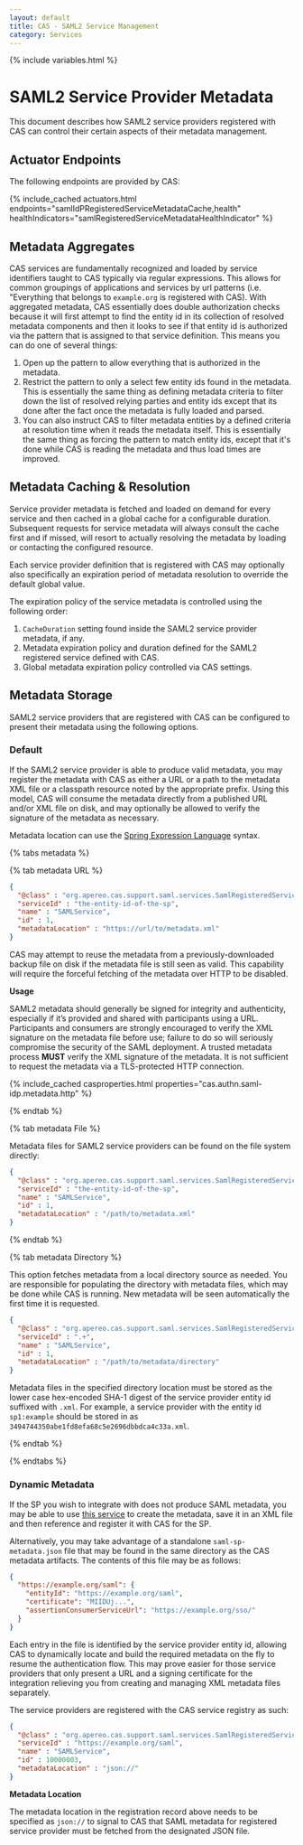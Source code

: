 ```yaml
---
layout: default
title: CAS - SAML2 Service Management
category: Services
---
```


{% include variables.html %}

# SAML2 Service Provider Metadata

This document describes how SAML2 service providers registered with CAS can control their certain aspects of their metadata management.

## Actuator Endpoints

The following endpoints are provided by CAS:

{% include_cached actuators.html endpoints="samlIdPRegisteredServiceMetadataCache,health" 
healthIndicators="samlRegisteredServiceMetadataHealthIndicator" %}

## Metadata Aggregates

CAS services are fundamentally recognized and loaded by service identifiers taught to CAS typically via
regular expressions. This allows for common groupings of applications and services by url patterns (i.e. "Everything that belongs to `example.org` is registered with CAS).
With aggregated metadata, CAS essentially does double authorization checks because it will first attempt to find the entity id
in its collection of resolved metadata components and then it looks to see if that entity id is authorized via the pattern that is assigned to
that service definition. This means you can do one of several things:

1. Open up the pattern to allow everything that is authorized in the metadata.
2. Restrict the pattern to only a select few entity ids found in the
   metadata. This is essentially the same thing as defining metadata criteria
   to filter down the list of resolved relying parties and entity ids except that its done
   after the fact once the metadata is fully loaded and parsed.
3. You can also instruct CAS to filter metadata
   entities by a defined criteria at resolution time when it reads the
   metadata itself. This is essentially the same thing as forcing the pattern
   to match entity ids, except that it's done while CAS is reading the
   metadata and thus load times are improved.

## Metadata Caching & Resolution

Service provider metadata is fetched and loaded on demand for every service and then cached in a global cache for a
configurable duration. Subsequent requests for service metadata will always consult the cache first and if missed,
will resort to actually resolving the metadata by loading or contacting the configured resource.

Each service provider definition that is registered with CAS may optionally also specifically an expiration period of
metadata resolution to override the default global value.

The expiration policy of the service metadata is controlled using the following order:

1. `CacheDuration` setting found inside the SAML2 service provider metadata, if any.
2. Metadata expiration policy and duration defined for the SAML2 registered service defined with CAS.
3. Global metadata expiration policy controlled via CAS settings.
   
## Metadata Storage

SAML2 service providers that are registered with CAS can be configured to present their metadata using the following options.

### Default
        
If the SAML2 service provider is able to produce valid metadata, you may register the metadata with CAS as either a URL 
or a path to the metadata XML file or a classpath resource noted by the appropriate prefix. Using this model, CAS will 
consume the metadata directly from a published URL and/or XML file on disk, and may optionally be allowed to verify 
the signature of the metadata as necessary.

Metadata location can use the [Spring Expression Language](../configuration/Configuration-Spring-Expressions.html) syntax.

{% tabs metadata %}

{% tab metadata URL %}

```json
{
  "@class" : "org.apereo.cas.support.saml.services.SamlRegisteredService",
  "serviceId" : "the-entity-id-of-the-sp",
  "name" : "SAMLService",
  "id" : 1,
  "metadataLocation" : "https://url/to/metadata.xml"
}
```

CAS may attempt to reuse the metadata from a previously-downloaded backup file on disk if the metadata file is still seen as valid. 
This capability will require the forceful fetching of the metadata over HTTP to be disabled.

<div class="alert alert-info"><strong>Usage</strong>
<p>
SAML2 metadata should generally be signed for integrity and authenticity, especially if it’s provided and shared with 
participants using a URL. Participants and consumers are strongly encouraged to verify the XML signature on the metadata 
file before use; failure to do so will seriously compromise the security of the SAML deployment. A trusted metadata process <strong>MUST</strong> 
verify the XML signature of the metadata. It is not sufficient to request the metadata via a TLS-protected HTTP connection.
</p>
</div>

{% include_cached casproperties.html properties="cas.authn.saml-idp.metadata.http" %}

{% endtab %}

{% tab metadata File %}
    
Metadata files for SAML2 service providers can be found on the file system directly: 

```json
{
  "@class" : "org.apereo.cas.support.saml.services.SamlRegisteredService",
  "serviceId" : "the-entity-id-of-the-sp",
  "name" : "SAMLService",
  "id" : 1,
  "metadataLocation" : "/path/to/metadata.xml"
}
```

{% endtab %}

{% tab metadata Directory %}

This option fetches metadata from a local directory source as needed. You are responsible 
for populating the directory with metadata files, which may be done while CAS is running. 
New metadata will be seen automatically the first time it is requested.

```json
{
  "@class" : "org.apereo.cas.support.saml.services.SamlRegisteredService",
  "serviceId" : ".+",
  "name" : "SAMLService",
  "id" : 1,
  "metadataLocation" : "/path/to/metadata/directory"
}
```

Metadata files in the specified directory location must be stored as the lower case 
hex-encoded SHA-1 digest of the service provider entity id suffixed with `.xml`. For example, a service provider
with the entity id `sp1:example` should be stored in as `3494744350abe1fd8efa68c5e2696dbbdca4c33a.xml`. 

{% endtab %}

{% endtabs %}

### Dynamic Metadata

If the SP you wish to integrate with does not produce SAML metadata, you may be able to
use [this service](https://www.samltool.com/sp_metadata.php) to create the metadata,
save it in an XML file and then reference and register it with CAS for the SP.

Alternatively, you may take advantage of a standalone `saml-sp-metadata.json` file that may be found in the same directory
as the CAS metadata artifacts. The contents of this file may be as follows:

```json
{
  "https://example.org/saml": {
    "entityId": "https://example.org/saml",
    "certificate": "MIIDUj...",
    "assertionConsumerServiceUrl": "https://example.org/sso/"
  }
}
```

Each entry in the file is identified by the service provider entity id, allowing CAS to dynamically locate and build the required metadata on the fly
to resume the authentication flow. This may prove easier for those service providers that only present a URL and a signing certificate for the
integration relieving you from creating and managing XML metadata files separately.

The service providers are registered with the CAS service registry as such:

```json
{
  "@class" : "org.apereo.cas.support.saml.services.SamlRegisteredService",
  "serviceId" : "https://example.org/saml",
  "name" : "SAMLService",
  "id" : 10000003,
  "metadataLocation" : "json://"
}
```

<div class="alert alert-info"><strong>Metadata Location</strong><p>The metadata location 
in the registration record above needs to be specified as <code>json://</code> to signal 
to CAS that SAML metadata for registered service provider must be fetched from the designated JSON file.</p></div>
